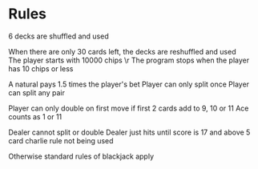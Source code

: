 # Rules

6 decks are shuffled and used

When there are only 30 cards left, the decks are reshuffled and used    
The player starts with 10000 chips \r
The program stops when the player has 10 chips or less

A natural pays 1.5 times the player's bet
Player can only split once
Player can split any pair

Player can only double on first move if first 2 cards add to 9, 10 or 11
Ace counts as 1 or 11

Dealer cannot split or double
Dealer just hits until score is 17 and above
5 card charlie rule not being used

Otherwise standard rules of blackjack apply
